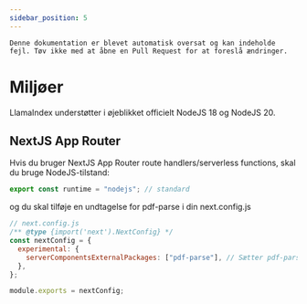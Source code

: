 ```yaml
---
sidebar_position: 5
---
```


`Denne dokumentation er blevet automatisk oversat og kan indeholde fejl. Tøv ikke med at åbne en Pull Request for at foreslå ændringer.`

# Miljøer

LlamaIndex understøtter i øjeblikket officielt NodeJS 18 og NodeJS 20.

## NextJS App Router

Hvis du bruger NextJS App Router route handlers/serverless functions, skal du bruge NodeJS-tilstand:

```js
export const runtime = "nodejs"; // standard
```

og du skal tilføje en undtagelse for pdf-parse i din next.config.js

```js
// next.config.js
/** @type {import('next').NextConfig} */
const nextConfig = {
  experimental: {
    serverComponentsExternalPackages: ["pdf-parse"], // Sætter pdf-parse i faktisk NodeJS-tilstand med NextJS App Router
  },
};

module.exports = nextConfig;
```
